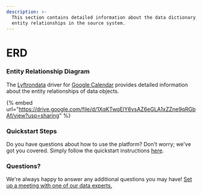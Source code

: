 ```yaml
---
description: >-
  This section contains detailed information about the data dictionary, and
  entity relationships in the source system.
---
```


# ERD

### Entity Relationship Diagram

The [Lyftrondata](https://www.lyftrondata.com/) driver for [Google Calendar](https://www.lyftrondata.com/integration/business-analytics/google-calendar//) provides detailed information about the entity relationships of data objects.

{% embed url="https://drive.google.com/file/d/1XqKTwqElY6vsAZ6eGLA1xZZne9qRGbAf/view?usp=sharing" %}

### Quickstart Steps

Do you have questions about how to use the platform? Don't worry; we've got you covered. Simply follow the quickstart instructions [here](../README.md).

### Questions? <a href="#questions" id="questions"></a>

We're always happy to answer any additional questions you may have! [Set up a meeting with one of our data experts.](https://www.lyftrondata.com/book-a-meeting/)

